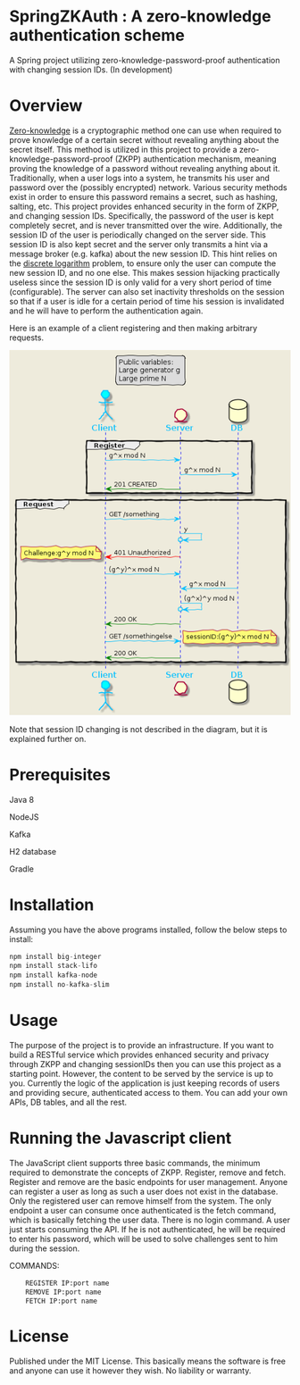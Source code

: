 # SpringZKAuth : A zero-knowledge authentication scheme

A Spring project utilizing zero-knowledge-password-proof authentication with changing session IDs.
(In development)

# Overview

[Zero-knowledge](https://en.wikipedia.org/wiki/Zero-knowledge_proof) is a cryptographic method one can use when required to prove knowledge of a certain secret without revealing anything about the secret itself.
This method is utilized in this project to provide a zero-knowledge-password-proof (ZKPP) authentication mechanism, meaning proving the knowledge of a password without revealing anything about it. Traditionally, when a user logs into a system, he transmits his user and password over the (possibly encrypted) network. Various security methods exist in order to ensure this password remains a secret, such as hashing, salting, etc. 
This project provides enhanced security in the form of ZKPP, and changing session IDs. Specifically, the password of the user is kept completely secret, and is never transmitted over the wire. Additionally, the session ID of the user is periodically changed on the server side. This session ID is also kept secret and the server only transmits a hint via a message broker (e.g. kafka) about the new session ID. This hint relies on the [discrete logarithm](https://en.wikipedia.org/wiki/Discrete_logarithm) problem, to ensure only the user can compute the new session ID, and no one else. This makes session hijacking practically useless since the session ID is only valid for a very short period of time (configurable). 
The server can also set inactivity thresholds on the session so that if a user is idle for a certain period of time his session is invalidated and he will have to perform the authentication again.

Here is an example of a client registering and then making arbitrary requests.

<p align="center">
  <img src="https://github.com/maxamel/SpringZKAuth/blob/master/diagram.png" />
</p>

Note that session ID changing is not described in the diagram, but it is explained further on.

# Prerequisites

Java 8

NodeJS

Kafka

H2 database

Gradle

# Installation

Assuming you have the above programs installed, follow the below steps to install:

```javascript
npm install big-integer
npm install stack-lifo
npm install kafka-node
npm install no-kafka-slim
```

# Usage

The purpose of the project is to provide an infrastructure. If you want to build a RESTful service which provides enhanced security and privacy through ZKPP and changing sessionIDs then you can use this project as a starting point.
However, the content to be served by the service is up to you. Currently the logic of the application is just keeping records of users and providing secure, authenticated access to them. You can add your own APIs, DB tables, and all the rest.

# Running the Javascript client

The JavaScript client supports three basic commands, the minimum required to demonstrate the concepts of ZKPP. Register, remove and fetch. Register and remove are the basic endpoints for user management. Anyone can register a user as long as such a user does not exist in the database. Only the registered user can remove himself from the system. 
The only endpoint a user can consume once authenticated is the fetch command, which is basically fetching the user data. There is no login command. A user just starts consuming the API. If he is not authenticated, he will be required to enter his password, which will be used to solve challenges sent to him during the session. 

COMMANDS: 

        REGISTER IP:port name
        REMOVE IP:port name
        FETCH IP:port name



# License

Published under the MIT License. This basically means the software is free and anyone can use it however they wish. No liability or warranty.

